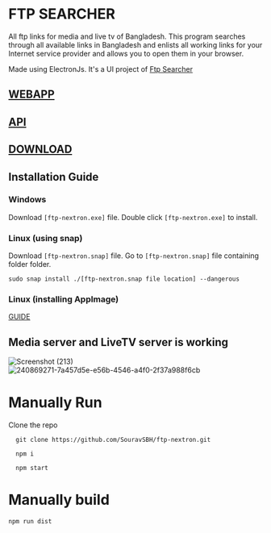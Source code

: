 # FTP SEARCHER

All ftp links for media and live tv of Bangladesh. This program searches through all available links in Bangladesh and enlists all working links for your Internet service provider and allows you to open them in your browser.

Made using ElectronJs.
It's a UI project of [Ftp Searcher](https://github.com/Sourav9063/ftp_searcher)

## [WEBAPP](https://search-ftp.vercel.app/)

## [API](https://sourav9063.github.io/ftp-nextron/)

## [DOWNLOAD](https://github.com/Sourav9063/ftp-nextron/releases)

## Installation Guide

### Windows

Download `[ftp-nextron.exe]` file.
Double click `[ftp-nextron.exe]` to install.

### Linux (using snap)

Download `[ftp-nextron.snap]` file.
Go to `[ftp-nextron.snap]` file containing folder folder.

```
sudo snap install ./[ftp-nextron.snap file location] --dangerous
```

### Linux (installing AppImage)

[GUIDE](https://askubuntu.com/questions/774490/what-is-an-appimage-how-do-i-install-it)

## Media server and LiveTV server is working

![Screenshot (213)](https://github.com/Sourav9063/ftp-nextron/assets/53114581/ef725b70-c01a-4142-9616-73799580af51)
![240869271-7a457d5e-e56b-4546-a4f0-2f37a988f6cb](https://github.com/Sourav9063/ftp-nextron/assets/53114581/af94327a-ff8b-4fd0-887b-53cde1f6ca19)

# Manually Run

Clone the repo

```
  git clone https://github.com/SouravSBH/ftp-nextron.git
```

```
  npm i
```

```
  npm start
```

# Manually build

```
npm run dist
```

<!--
# Electron application example

This example shows how you can use Next.js inside an Electron application to avoid a lot of configuration. It uses the Next.js router as view and server-render to speed up the initial render of the application.

For development it's going to run an HTTP server and let Next.js handle routing. In production it uses `output: 'export'` to pre-generate HTML static files and uses them in your app instead of running an HTTP server.

**For detailed documentation about how to build Electron apps with Next.js, see [this blog post](https://leo.im/2017/electron-next)!**

## How to use

Execute [`create-next-app`](https://github.com/vercel/next.js/tree/canary/packages/create-next-app) with [npm](https://docs.npmjs.com/cli/init), [Yarn](https://yarnpkg.com/lang/en/docs/cli/create/), or [pnpm](https://pnpm.io) to bootstrap the example:

```bash
npx create-next-app --example with-electron with-electron-app
```

```bash
yarn create next-app --example with-electron with-electron-app
```

```bash
pnpm create next-app --example with-electron with-electron-app
```

You can create the production app using `npm run dist`. -->

<!-- This is a [Next.js](https://nextjs.org/) project bootstrapped with [`create-next-app`](https://github.com/vercel/next.js/tree/canary/packages/create-next-app).

## Getting Started

First, run the development server:

```bash
npm run dev
# or
yarn dev
# or
pnpm dev
```

Open [http://localhost:3000](http://localhost:3000) with your browser to see the result.

You can start editing the page by modifying `pages/index.js`. The page auto-updates as you edit the file.

[API routes](https://nextjs.org/docs/api-routes/introduction) can be accessed on [http://localhost:3000/api/hello](http://localhost:3000/api/hello). This endpoint can be edited in `pages/api/hello.js`.

The `pages/api` directory is mapped to `/api/*`. Files in this directory are treated as [API routes](https://nextjs.org/docs/api-routes/introduction) instead of React pages.

This project uses [`next/font`](https://nextjs.org/docs/basic-features/font-optimization) to automatically optimize and load Inter, a custom Google Font.

## Learn More

To learn more about Next.js, take a look at the following resources:

- [Next.js Documentation](https://nextjs.org/docs) - learn about Next.js features and API.
- [Learn Next.js](https://nextjs.org/learn) - an interactive Next.js tutorial.

You can check out [the Next.js GitHub repository](https://github.com/vercel/next.js/) - your feedback and contributions are welcome!

## Deploy on Vercel

The easiest way to deploy your Next.js app is to use the [Vercel Platform](https://vercel.com/new?utm_medium=default-template&filter=next.js&utm_source=create-next-app&utm_campaign=create-next-app-readme) from the creators of Next.js.

Check out our [Next.js deployment documentation](https://nextjs.org/docs/deployment) for more details. -->
